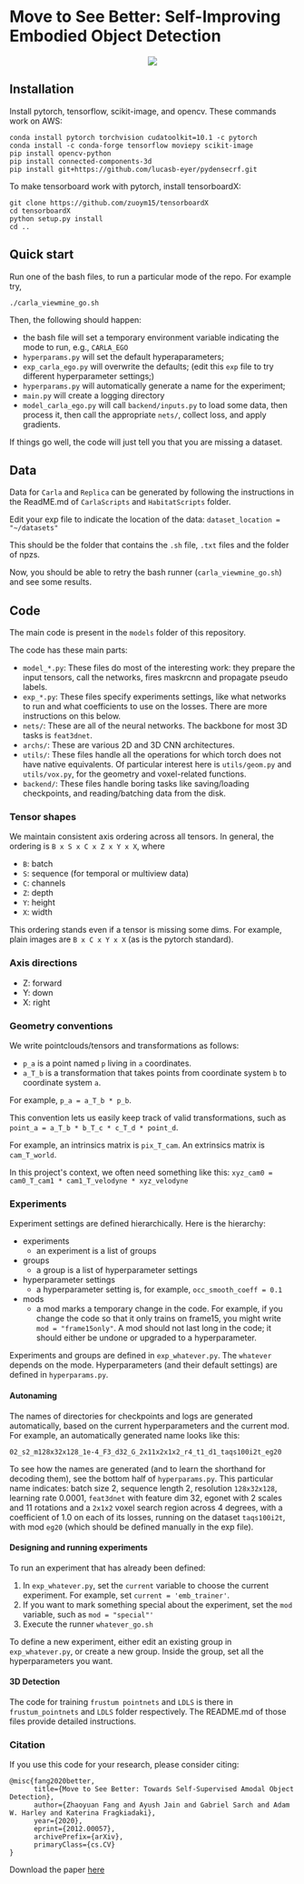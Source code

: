 # Move to See Better: Self-Improving Embodied Object Detection

<p align="center">
  <img src="static/pipeline.jpg" />
</p>

## Installation

Install pytorch, tensorflow, scikit-image, and opencv. These commands work on AWS:
```
conda install pytorch torchvision cudatoolkit=10.1 -c pytorch
conda install -c conda-forge tensorflow moviepy scikit-image
pip install opencv-python
pip install connected-components-3d
pip install git+https://github.com/lucasb-eyer/pydensecrf.git
```
To make tensorboard work with pytorch, install tensorboardX:
```
git clone https://github.com/zuoym15/tensorboardX
cd tensorboardX
python setup.py install
cd ..
```

## Quick start

Run one of the bash files, to run a particular mode of the repo. For example try,

`./carla_viewmine_go.sh`

Then, the following should happen:
- the bash file will set a temporary environment variable indicating the mode to run, e.g., `CARLA_EGO`
- `hyperparams.py` will set the default hyperaparameters;
- `exp_carla_ego.py` will overwrite the defaults; (edit this `exp` file to try different hyperparameter settings;)
- `hyperparams.py` will automatically generate a name for the experiment;
- `main.py` will create a logging directory
- `model_carla_ego.py` will call `backend/inputs.py` to load some data, then process it, then call the appropriate `nets/`, collect loss, and apply gradients.

If things go well, the code will just tell you that you are missing a dataset.

## Data

Data for `Carla` and `Replica` can be generated by following the instructions in the ReadME.md of `CarlaScripts` and `HabitatScripts` folder. 

Edit your exp file to indicate the location of the data: `dataset_location = "~/datasets"`

This should be the folder that contains the `.sh` file, `.txt` files and the folder of npzs.

Now, you should be able to retry the bash runner (`carla_viewmine_go.sh`) and see some results.

## Code

The main code is present in the `models` folder of this repository.

The code has these main parts:
- `model_*.py`: These files do most of the interesting work: they prepare the input tensors, call the networks, fires maskrcnn and propagate pseudo labels.
- `exp_*.py`: These files specify experiments settings, like what networks to run and what coefficients to use on the losses. There are more instructions on this below.
- `nets/`: These are all of the neural networks. The backbone for most 3D tasks is `feat3dnet`. 
- `archs/`: These are various 2D and 3D CNN architectures. 
- `utils/`: These files handle all the operations for which torch does not have native equivalents. Of particular interest here is `utils/geom.py` and `utils/vox.py`, for the geometry and voxel-related functions. 
- `backend/`: These files handle boring tasks like saving/loading checkpoints, and reading/batching data from the disk.


### Tensor shapes

We maintain consistent axis ordering across all tensors. In general, the ordering is `B x S x C x Z x Y x X`, where

- `B`: batch
- `S`: sequence (for temporal or multiview data)
- `C`: channels
- `Z`: depth
- `Y`: height
- `X`: width

This ordering stands even if a tensor is missing some dims. For example, plain images are `B x C x Y x X` (as is the pytorch standard).

### Axis directions

- Z: forward
- Y: down
- X: right

### Geometry conventions

We write pointclouds/tensors and transformations as follows:

- `p_a` is a point named `p` living in `a` coordinates.
- `a_T_b` is a transformation that takes points from coordinate system `b` to coordinate system `a`.

For example, `p_a = a_T_b * p_b`.

This convention lets us easily keep track of valid transformations, such as
`point_a = a_T_b * b_T_c * c_T_d * point_d`.

For example, an intrinsics matrix is `pix_T_cam`. An extrinsics matrix is `cam_T_world`. 

In this project's context, we often need something like this:
`xyz_cam0 = cam0_T_cam1 * cam1_T_velodyne * xyz_velodyne`

### Experiments

Experiment settings are defined hierarchically. Here is the hierarchy:

- experiments 
    - an experiment is a list of groups
- groups
    - a group is a list of hyperparameter settings
- hyperparameter settings
    - a hyperparameter setting is, for example, `occ_smooth_coeff = 0.1`
- mods
    - a mod marks a temporary change in the code. For example, if you change the code so that it only trains on frame15, you might write `mod = "frame15only"`. A mod should not last long in the code; it should either be undone or upgraded to a hyperparameter.

Experiments and groups are defined in `exp_whatever.py`. The `whatever` depends on the mode. Hyperparameters (and their default settings) are defined in `hyperparams.py`.

#### Autonaming

The names of directories for checkpoints and logs are generated automatically, based on the current hyperparameters and the current mod. For example, an automatically generated name looks like this:

`02_s2_m128x32x128_1e-4_F3_d32_G_2x11x2x1x2_r4_t1_d1_taqs100i2t_eg20`

To see how the names are generated (and to learn the shorthand for decoding them), see the bottom half of `hyperparams.py`. This particular name indicates: batch size 2, sequence length 2, resolution `128x32x128`, learning rate 0.0001, `feat3dnet` with feature dim 32, egonet with 2 scales and 11 rotations and a `2x1x2` voxel search region across 4 degrees, with a coefficient of 1.0 on each of its losses, running on the dataset `taqs100i2t`, with mod `eg20` (which should be defined manually in the exp file). 

#### Designing and running experiments

To run an experiment that has already been defined:

1. In `exp_whatever.py`, set the `current` variable to choose the current experiment. For example, set `current = 'emb_trainer'`.
2. If you want to mark something special about the experiment, set the `mod` variable, such as `mod = "special"'`
3. Execute the runner `whatever_go.sh`

To define a new experiment, either edit an existing group in `exp_whatever.py`, or create a new group. Inside the group, set all the hyperparameters you want.

#### 3D Detection

The code for training `frustum pointnets` and `LDLS` is there in `frustum_pointnets` and `LDLS` folder respectively. The README.md of those files provide detailed instructions.

### Citation
If you use this code for your research, please consider citing:
```
@misc{fang2020better,
      title={Move to See Better: Towards Self-Supervised Amodal Object Detection}, 
      author={Zhaoyuan Fang and Ayush Jain and Gabriel Sarch and Adam W. Harley and Katerina Fragkiadaki},
      year={2020},
      eprint={2012.00057},
      archivePrefix={arXiv},
      primaryClass={cs.CV}
}
```
Download the paper [here](https://arxiv.org/abs/2012.00057)
